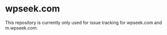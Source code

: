 wpseek.com
======

This repository is currently only used for issue tracking for wpseek.com and m.wpseek.com.
